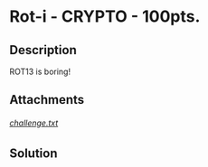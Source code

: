# Rot-i - CRYPTO - 100pts.
## Description
ROT13 is boring!

## Attachments
###### [challenge.txt]()

## Solution
